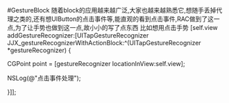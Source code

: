 #GestureBlock
随着block的应用越来越广泛,大家也越来越熟悉它,想随手丢掉代理之类的,还有想UIButton的点击事件等,能直观的看到点击事件,RAC做到了这一点,为了让手势也做到这一点,故小小的写了点东西
比如想用点击手势
[self.view addGestureRecognizer:[UITapGestureRecognizer JJX_gestureRecognizerWithActionBlock:^(UITapGestureRecognizer *gestureRecognizer) {

CGPoint point = [gestureRecognizer locationInView:self.view];

NSLog(@"点击事件处理");

}]];